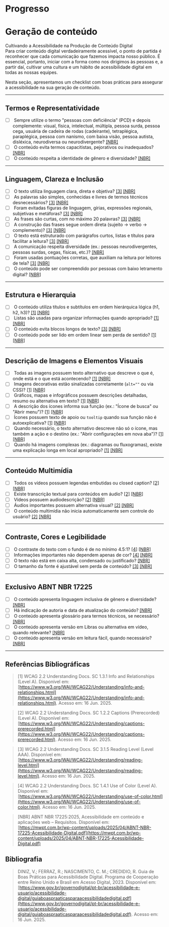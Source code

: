 # Progresso

<canvas id="graficoChecklist" width="400" height="200"></canvas>

# Geração de conteúdo

Cultivando a Acessibilidade na Produção de Conteúdo Digital  
Para criar conteúdo digital verdadeiramente acessível, o ponto de partida é reconhecer que cada comunicação que fazemos impacta nosso público. É essencial, portanto, iniciar com a forma como nos dirigimos às pessoas e, a partir daí, cultivar uma cultura e um hábito de acessibilidade digital em todas as nossas equipes.

Nesta seção, apresentamos um checklist com boas práticas para assegurar a acessibilidade na sua geração de conteúdo.

---

## Termos e Representatividade

- [ ] <input type="checkbox" class="check-conteudo"> Sempre utilize o termo "pessoas com deficiência" (PCD) e depois complemente: visual, física, intelectual, múltipla, pessoa surda, pessoa cega, usuária de cadeira de rodas (cadeirante), tetraplégica, paraplégica, pessoa com nanismo, com baixa visão, pessoa autista, disléxica, neurodiversa ou neurodivergente? [[NBR]](#refNBR)
- [ ] <input type="checkbox" class="check-conteudo"> O conteúdo evita termos capacitistas, pejorativos ou inadequados? [[NBR]](#refNBR)
- [ ] <input type="checkbox" class="check-conteudo"> O conteúdo respeita a identidade de gênero e diversidade? [[NBR]](#refNBR)

---

## Linguagem, Clareza e Inclusão

- [ ] <input type="checkbox" class="check-conteudo"> O texto utiliza linguagem clara, direta e objetiva? [[3]](#ref3) [[NBR]](#refNBR)
- [ ] <input type="checkbox" class="check-conteudo"> As palavras são simples, conhecidas e livres de termos técnicos desnecessários? [[3]](#ref3) [[NBR]](#refNBR)
- [ ] <input type="checkbox" class="check-conteudo"> Foram evitadas figuras de linguagem, gírias, expressões regionais, subjetivas e metáforas? [[3]](#ref3) [[NBR]](#refNBR)
- [ ] <input type="checkbox" class="check-conteudo"> As frases são curtas, com no máximo 20 palavras? [[3]](#ref3) [[NBR]](#refNBR)
- [ ] <input type="checkbox" class="check-conteudo"> A construção das frases segue ordem direta (sujeito → verbo → complemento)? [[3]](#ref3) [[NBR]](#refNBR)
- [ ] <input type="checkbox" class="check-conteudo"> O texto está estruturado com parágrafos curtos, listas e títulos para facilitar a leitura? [[3]](#ref3) [[NBR]](#refNBR)
- [ ] <input type="checkbox" class="check-conteudo"> A comunicação respeita diversidade (ex.: pessoas neurodivergentes, pessoas surdas, cegas, físicas, etc.)? [[NBR]](#refNBR)
- [ ] <input type="checkbox" class="check-conteudo"> Foram usadas pontuações corretas, que auxiliam na leitura por leitores de tela? [[3]](#ref3) [[NBR]](#refNBR)
- [ ] <input type="checkbox" class="check-conteudo"> O conteúdo pode ser compreendido por pessoas com baixo letramento digital? [[NBR]](#refNBR)

---

## Estrutura e Hierarquia

- [ ] <input type="checkbox" class="check-conteudo"> O conteúdo utiliza títulos e subtítulos em ordem hierárquica lógica (h1, h2, h3)? [[1]](#ref1) [[NBR]](#refNBR)
- [ ] <input type="checkbox" class="check-conteudo"> Listas são usadas para organizar informações quando apropriado? [[1]](#ref1) [[NBR]](#refNBR)
- [ ] <input type="checkbox" class="check-conteudo"> O conteúdo evita blocos longos de texto? [[3]](#ref3) [[NBR]](#refNBR)
- [ ] <input type="checkbox" class="check-conteudo"> O conteúdo pode ser lido em ordem linear sem perda de sentido? [[1]](#ref1) [[NBR]](#refNBR)

---

## Descrição de Imagens e Elementos Visuais

- [ ] <input type="checkbox" class="check-conteudo"> Todas as imagens possuem texto alternativo que descreve o que é, onde está e o que está acontecendo? [[1]](#ref1) [[NBR]](#refNBR)
- [ ] <input type="checkbox" class="check-conteudo"> Imagens decorativas estão sinalizadas corretamente (`alt=""` ou via CSS)? [[1]](#ref1) [[NBR]](#refNBR)
- [ ] <input type="checkbox" class="check-conteudo"> Gráficos, mapas e infográficos possuem descrições detalhadas, resumo ou alternativa em texto? [[1]](#ref1) [[NBR]](#refNBR)
- [ ] <input type="checkbox" class="check-conteudo"> A descrição dos ícones informa sua função (ex.: "Ícone de busca" ou "Abrir menu")? [[1]](#ref1) [[NBR]](#refNBR)
- [ ] <input type="checkbox" class="check-conteudo"> Ícones possuem texto de apoio ou `tooltip` quando sua função não é autoexplicativa? [[1]](#ref1) [[NBR]](#refNBR)
- [ ] <input type="checkbox" class="check-conteudo"> Quando necessário, o texto alternativo descreve não só o ícone, mas também a ação e o destino (ex.: "Abrir configurações em nova aba")? [[1]](#ref1) [[NBR]](#refNBR)
- [ ] <input type="checkbox" class="check-conteudo"> Quando há imagens complexas (ex.: diagramas ou fluxogramas), existe uma explicação longa em local apropriado? [[1]](#ref1) [[NBR]](#refNBR)

---

## Conteúdo Multimídia

- [ ] <input type="checkbox" class="check-conteudo"> Todos os vídeos possuem legendas embutidas ou closed caption? [[2]](#ref2) [[NBR]](#refNBR)
- [ ] <input type="checkbox" class="check-conteudo"> Existe transcrição textual para conteúdos em áudio? [[2]](#ref2) [[NBR]](#refNBR)
- [ ] <input type="checkbox" class="check-conteudo"> Vídeos possuem audiodescrição? [[2]](#ref2) [[NBR]](#refNBR)
- [ ] <input type="checkbox" class="check-conteudo"> Áudios importantes possuem alternativa visual? [[2]](#ref2) [[NBR]](#refNBR)
- [ ] <input type="checkbox" class="check-conteudo"> O conteúdo multimídia não inicia automaticamente sem controle do usuário? [[2]](#ref2) [[NBR]](#refNBR)

---

## Contraste, Cores e Legibilidade

- [ ] <input type="checkbox" class="check-conteudo"> O contraste do texto com o fundo é de no mínimo 4.5:1? [[4]](#ref4) [[NBR]](#refNBR)
- [ ] <input type="checkbox" class="check-conteudo"> Informações importantes não dependem apenas de cor? [[4]](#ref4) [[NBR]](#refNBR)
- [ ] <input type="checkbox" class="check-conteudo"> O texto não está em caixa alta, condensado ou justificado? [[NBR]](#refNBR)
- [ ] <input type="checkbox" class="check-conteudo"> O tamanho da fonte é ajustável sem perda de conteúdo? [[3]](#ref3) [[NBR]](#refNBR)

---

## Exclusivo ABNT NBR 17225

- [ ] <input type="checkbox" class="check-conteudo"> O conteúdo apresenta linguagem inclusiva de gênero e diversidade? [[NBR]](#refNBR)
- [ ] <input type="checkbox" class="check-conteudo"> Há indicação de autoria e data de atualização do conteúdo? [[NBR]](#refNBR)
- [ ] <input type="checkbox" class="check-conteudo"> O conteúdo apresenta glossário para termos técnicos, se necessário? [[NBR]](#refNBR)
- [ ] <input type="checkbox" class="check-conteudo"> O conteúdo apresenta versão em Libras ou alternativa em vídeo, quando relevante? [[NBR]](#refNBR)
- [ ] <input type="checkbox" class="check-conteudo"> O conteúdo apresenta versão em leitura fácil, quando necessário? [[NBR]](#refNBR)

---

## Referências Bibliográficas

<a id="ref1"></a>
> [1] WCAG 2.2 Understanding Docs. SC 1.3.1 Info and Relationships (Level A). Disponível em: [https://www.w3.org/WAI/WCAG22/Understanding/info-and-relationships.html](https://www.w3.org/WAI/WCAG22/Understanding/info-and-relationships.html). Acesso em: 16 Jun. 2025.

<a id="ref2"></a>
> [2] WCAG 2.2 Understanding Docs. SC 1.2.2 Captions (Prerecorded) (Level A). Disponível em: [https://www.w3.org/WAI/WCAG22/Understanding/captions-prerecorded.html](https://www.w3.org/WAI/WCAG22/Understanding/captions-prerecorded.html). Acesso em: 16 Jun. 2025.

<a id="ref3"></a>
> [3] WCAG 2.2 Understanding Docs. SC 3.1.5 Reading Level (Level AAA). Disponível em: [https://www.w3.org/WAI/WCAG22/Understanding/reading-level.html](https://www.w3.org/WAI/WCAG22/Understanding/reading-level.html). Acesso em: 16 Jun. 2025.

<a id="ref4"></a>
> [4] WCAG 2.2 Understanding Docs. SC 1.4.1 Use of Color (Level A). Disponível em: [https://www.w3.org/WAI/WCAG22/Understanding/use-of-color.html](https://www.w3.org/WAI/WCAG22/Understanding/use-of-color.html). Acesso em: 16 Jun. 2025.

<a id="refNBR"></a>
> [NBR] ABNT NBR 17225:2025, Acessibilidade em conteúdo e aplicações web – Requisitos. Disponível em: [https://mwpt.com.br/wp-content/uploads/2025/04/ABNT-NBR-17225-Acessibilidade-Digital.pdf](https://mwpt.com.br/wp-content/uploads/2025/04/ABNT-NBR-17225-Acessibilidade-Digital.pdf)

## Bibliografia

> DINIZ, V.; FERRAZ, R.; NASCIMENTO, C. M.; CREDIDIO, R. Guia de Boas Práticas para Acessibilidade Digital. Programa de Cooperação entre Reino Unido e Brasil em Acesso Digital, 2023. Disponível em: [https://www.gov.br/governodigital/pt-br/acessibilidade-e-usuario/acessibilidade-digital/guiaboaspraaticasparaacessibilidadedigital.pdf](https://www.gov.br/governodigital/pt-br/acessibilidade-e-usuario/acessibilidade-digital/guiaboaspraaticasparaacessibilidadedigital.pdf). Acesso em: 16 Jun. 2025.